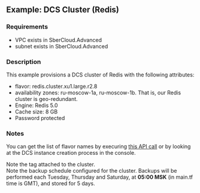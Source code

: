 ## Example: DCS Cluster (Redis)

### Requirements

- VPC exists in SberCloud.Advanced
- subnet exists in SberCloud.Advanced

### Description

This example provisions a DCS cluster of Redis with the following attributes:

- flavor: redis.cluster.xu1.large.r2.8
- availability zones: ru-moscow-1a, ru-moscow-1b. That is, our Redis cluster is geo-redundant.
- Engine: Redis 5.0
- Cache size: 8 GB
- Password protected

### Notes

You can get the list of flavor names by execuring [this API call](https://support.hc.sbercloud.ru/api/dcs/dcs-api-0312040.html) or by looking at the DCS instance creation process in the console.  
  
Note the tag attached to the cluster.  
Note the backup schedule configured for the cluster. Backups will be performed each Tuesday, Thursday and Saturday, at **05:00 MSK** (in main.tf time is GMT), and stored for 5 days. 
